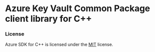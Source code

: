 # Azure Key Vault Common Package client library for C++

### License

Azure SDK for C++ is licensed under the [MIT](https://github.com/Azure/azure-sdk-for-cpp/blob/master/sdk/core/azure-core/LICENSE) license.
